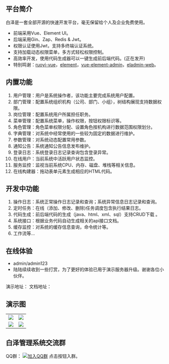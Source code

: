 ## 平台简介

白泽是一套全部开源的快速开发平台，毫无保留给个人及企业免费使用。

* 前端采用Vue、Element UI。
* 后端采用Gin、Zap、Redis & Jwt。
* 权限认证使用Jwt，支持多终端认证系统。
* 支持加载动态权限菜单，多方式轻松权限控制。
* 高效率开发，使用代码生成器可以一键生成前后端代码。(正在发开)
* 特别鸣谢：[ruoyi-vue](https://gitee.com/y_project/RuoYi-Vue?_from=gitee_search)，[element](https://github.com/ElemeFE/element)，[vue-element-admin](https://github.com/PanJiaChen/vue-element-admin)，[eladmin-web](https://github.com/elunez/eladmin-web)。

## 内置功能

1.  用户管理：用户是系统操作者，该功能主要完成系统用户配置。
2.  部门管理：配置系统组织机构（公司、部门、小组），树结构展现支持数据权限。
3.  岗位管理：配置系统用户所属担任职务。
4.  菜单管理：配置系统菜单，操作权限，按钮权限标识等。
5.  角色管理：角色菜单权限分配、设置角色按机构进行数据范围权限划分。
6.  字典管理：对系统中经常使用的一些较为固定的数据进行维护。
7.  参数管理：对系统动态配置常用参数。
8.  通知公告：系统通知公告信息发布维护。
9.  登录日志：系统登录日志记录查询包含登录异常。
10. 在线用户：当前系统中活跃用户状态监控。
11. 服务监控：监视当前系统CPU、内存、磁盘、堆栈等相关信息。
12. 在线构建器：拖动表单元素生成相应的HTML代码。


## 开发中功能

1. 操作日志：系统正常操作日志记录和查询；系统异常信息日志记录和查询。
2. 定时任务：在线（添加、修改、删除)任务调度包含执行结果日志。
3. 代码生成：前后端代码的生成（java、html、xml、sql）支持CRUD下载 。
4. 系统接口：根据业务代码自动生成相关的api接口文档。
5. 缓存监控：对系统的缓存信息查询，命令统计等。
6. 工作流等...

## 在线体验

- admin/admin123
- 陆陆续续收到一些打赏，为了更好的体验已用于演示服务器升级。谢谢各位小伙伴。

演示地址：
文档地址：

## 演示图

<table>
    <tr>
        <td><img src="https://gitee.com/smell2/bai-ze/raw/imgs/202110241805797.jpg"/></td>
        <td><img src="https://gitee.com/smell2/bai-ze/raw/imgs/202110241806256.jpg"/></td>
    </tr>
    <tr>
        <td><img src="https://gitee.com/smell2/bai-ze/raw/imgs/202110242322137.png"/></td>
        <td><img src="https://gitee.com/smell2/bai-ze/raw/imgs/202110242323820.png"/></td>
    </tr>
  
</table>


## 白泽管理系统交流群

QQ群： [![加入QQ群](https://img.shields.io/badge/83064682-blue.svg)](https://qm.qq.com/cgi-bin/qm/qr?k=rAIw_VQ_blbSQu0J6fApnm5RbAc2CHbp&jump_from=webapi) 点击按钮入群。